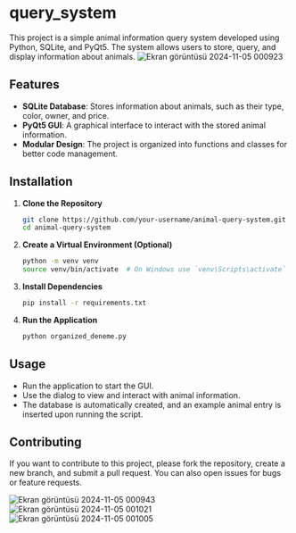 # query_system
This project is a simple animal information query system developed using Python, SQLite, and PyQt5. The system allows users to store, query, and display information about animals.
![Ekran görüntüsü 2024-11-05 000923](https://github.com/user-attachments/assets/5f687290-352e-4478-8ab8-9f87649a374f)

## Features

- **SQLite Database**: Stores information about animals, such as their type, color, owner, and price.
- **PyQt5 GUI**: A graphical interface to interact with the stored animal information.
- **Modular Design**: The project is organized into functions and classes for better code management.

## Installation

1. **Clone the Repository**
   ```bash
   git clone https://github.com/your-username/animal-query-system.git
   cd animal-query-system
   ```

2. **Create a Virtual Environment (Optional)**
   ```bash
   python -m venv venv
   source venv/bin/activate  # On Windows use `venv\Scripts\activate`
   ```

3. **Install Dependencies**
   ```bash
   pip install -r requirements.txt
   ```

4. **Run the Application**
   ```bash
   python organized_deneme.py
   ```

## Usage

- Run the application to start the GUI.
- Use the dialog to view and interact with animal information.
- The database is automatically created, and an example animal entry is inserted upon running the script.

## Contributing

If you want to contribute to this project, please fork the repository, create a new branch, and submit a pull request. You can also open issues for bugs or feature requests.

![Ekran görüntüsü 2024-11-05 000943](https://github.com/user-attachments/assets/dc0ac5a0-8ae1-4dc8-baff-4b44fa8bb96b)
![Ekran görüntüsü 2024-11-05 001021](https://github.com/user-attachments/assets/bdd6d3cd-c9e4-4ec5-9bfa-7d4b1247a7b9)
![Ekran görüntüsü 2024-11-05 001005](https://github.com/user-attachments/assets/3e31193c-8a32-4f40-97e7-3cfe8b104a16)
